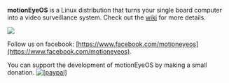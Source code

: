 **motionEyeOS** is a Linux distribution that turns your single board computer into a video surveillance system. Check out the [wiki](https://github.com/ccrisan/motioneyeos/wiki) for more details.

[<img src="https://img.shields.io/badge/rating-4%2B%20stars-brightgreen.svg">](https://recordnotfound.com/motioneyeos-ccrisan-2430)

Follow us on facebook: [https://www.facebook.com/motioneyeos](https://www.facebook.com/motioneyeos).

You can support the development of motionEyeOS by making a small donation.
<a href="https://www.paypal.com/cgi-bin/webscr?cmd=_donations&business=ccrisan%40gmail%2ecom&lc=US&item_name=motionEyeOS&no_note=0&currency_code=USD&bn=PP%2dDonationsBF%3abtn_donate_LG%2egif%3aNonHostedGuest"><img src="https://www.paypalobjects.com/en_US/i/btn/btn_donate_LG.gif" alt="[paypal]" /></a>
